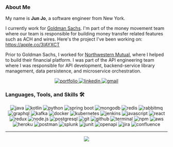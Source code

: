
### About Me
My name is **Jun Jo**, a software engineer from New York. 

I currently work for [Goldman Sachs](https://www.goldmansachs.com/). 
I'm part of the money movement team where our team is responsible for 
building money transfer related features such as ACH and wires. 
Here's the project I've been working on: https://apple.co/3IAYXCT


Prior to Goldman Sachs, I worked for [Northwestern Mutual](https://www.northwesternmutual.com/), where I helped to build their financial platform. I was part of the API engineering team where I was responsible for API development, backend-service
library management, data persistence, and microservice orchestration.
<div align="center">
<a href="https://junjo.dev/">
<img src="https://img.shields.io/badge/check%20out%20my%20Portfolio-042549?style=for-the-badge&logo=moleculer&logoColor=white" alt="portfolio" />
</a>
<a href="https://www.linkedin.com/in//jun-jo">
<img src="https://img.shields.io/badge/visit%20my%20Linkedin-0A66C2?style=for-the-badge&logo=linkedin&logoColor=white" alt="linkedin" />
</a>
<a href="mailto:jun.jo249@gmail.com">
<img src="https://img.shields.io/badge/email%20me-EA4335?style=for-the-badge&logo=gmail&logoColor=white" alt="gmail" />
</a>
</div>


### Languages, Tools, and Skills 🛠
<div align="center">
<img src="https://img.shields.io/badge/Java-EA2D2D?style=for-the-badge&logo=java&logoColor=black" alt="java" />
<img src="https://img.shields.io/badge/Kotlin-7F52FF?style=for-the-badge&logo=kotlin&logoColor=white" alt="kotlin" />
<img src="https://img.shields.io/badge/Python-3776AB?style=for-the-badge&logo=python&logoColor=white" alt="python" />
<img src="https://img.shields.io/badge/Spring Boot-6DB33F?style=for-the-badge&logo=SpringBoot&logoColor=white" alt="spring boot" />
<img src="https://img.shields.io/badge/MongoDB-47A248?style=for-the-badge&logo=MongoDB&logoColor=white" alt="mongodb" />
<img src="https://img.shields.io/badge/Redis-DC382D?style=for-the-badge&logo=Redis&logoColor=white" alt="redis" />
<img src="https://img.shields.io/badge/RabbitMQ-FF6600?style=for-the-badge&logo=RabbitMQ&logoColor=white" alt="rabbitmq" />

<img src="https://img.shields.io/badge/GraphQL-E10098?style=for-the-badge&logo=GraphQL&logoColor=white" alt="graphql" />
<img src="https://img.shields.io/badge/Apache Kafka-231F20?style=for-the-badge&logo=ApacheKafka&logoColor=white" alt="kafka" />
<img src="https://img.shields.io/badge/Docker-2496ED?style=for-the-badge&logo=Docker&logoColor=white" alt="docker" />
<img src="https://img.shields.io/badge/Kubernetes-326CE5?style=for-the-badge&logo=Kubernetes&logoColor=white" alt="kubernetes" />
<img src="https://img.shields.io/badge/Jenkins-D24939?style=for-the-badge&logo=Jenkins&logoColor=white" alt="jenkins" />

<img src="https://img.shields.io/badge/Javascript-F7DF1E?style=for-the-badge&logo=javascript&logoColor=black" alt="javascript" />
<img src="https://img.shields.io/badge/React-61DAFB?style=for-the-badge&logo=react&logoColor=black" alt="react" />
<img src="https://img.shields.io/badge/Redux-764ABC?style=for-the-badge&logo=redux&logoColor=white" alt="redux" />
<img src="https://img.shields.io/badge/node.js-339933?style=for-the-badge&logo=node-dot-js&logoColor=white" alt="node.js" />



<img src="https://img.shields.io/badge/postgresql-336791?style=for-the-badge&logo=postgresql&logoColor=white" alt="postgresql" />

<img src="https://img.shields.io/badge/Git-F05032?style=for-the-badge&logo=git&logoColor=white" alt="git" />
<img src="https://img.shields.io/badge/GitHub-100000?style=for-the-badge&logo=github&logoColor=white" alt="github" />
<img src="https://img.shields.io/badge/terminal%20commands-black?style=for-the-badge&logo=windows%20terminal&logoColor=white" alt="terminal" />
<img src="https://img.shields.io/badge/npm-CB3837?style=for-the-badge&logo=npm&logoColor=white" alt="npm" />
<img src="https://img.shields.io/badge/aws-232F3E?style=for-the-badge&logo=amazonaws&logoColor=white" alt="aws" />
<img src="https://img.shields.io/badge/Heroku-430098?style=for-the-badge&logo=heroku&logoColor=white" alt="heroku" />
<img src="https://img.shields.io/badge/postman-FF6C37?style=for-the-badge&logo=postman&logoColor=white" alt="postman" />
<img src="https://img.shields.io/badge/Splunk-000000?style=for-the-badge&logo=Splunk&logoColor=white" alt="splunk" />
<img src="https://img.shields.io/badge/JUnit5-25A162?style=for-the-badge&logo=JUnit5&logoColor=white" alt="junit" />
<img src="https://img.shields.io/badge/OpenAPI-6BA539?style=for-the-badge&logo=OpenAPIInitiative&logoColor=white" alt="openapi" />


<img src="https://img.shields.io/badge/jira-0052CC?style=for-the-badge&logo=jira&logoColor=white" alt="jira" />
<img src="https://img.shields.io/badge/confluence-172B4D?style=for-the-badge&logo=confluence&logoColor=white" alt="confluence" />

</div>

---

<div align='center'>

![](https://komarev.com/ghpvc/?username=junjo255&label=Profile+Views)

</div>
